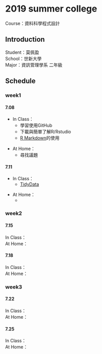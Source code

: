 <h1>2019 summer college</h1>
Course：資料科學程式設計
<h2>Introduction</h2>
Student：莫佩盈<br/>
School：世新大學<br/>
Major：資訊管理學系 二年級<br/>
<h2>Schedule</h2>
<h3>week1</h3> 
<h4>7.08</h4> 
<UL>
<LI>In Class：<br/> 
<UL>
<LI>學習使用GitHub<br/>
<LI>下載與簡單了解R/Rstudio<br/>
<LI><a href="https://miamo7758.github.io/2019summercollege/week1/test.html">R Markdown</a>的使用 <br/>
</UL>
</UL>   
<UL>
<LI>At Home：<br/>
<UL>  
<LI>尋找議題<br/>
</UL>
</UL>   
<h4>7.11</h4>
<UL>  
<LI>In Class：<br/>
<UL>  
<LI><a href="https://miamo7758.github.io/2019summercollege/week1/hw1/hw001.html">TidyData</a><br/>
</UL>
</UL>    
<UL>
<LI>At Home：<br/>
<UL>
<LI><br/>  
</UL>
</UL>  
<h3>week2</h3>
<h4>7.15</h4>
In Class：<br/>
At Home：<br/>
<h4>7.18</h4>
In Class：<br/>
At Home：<br/>
<h3>week3</h3>
<h4>7.22</h4>
In Class：<br/>
At Home：<br/>
<h4>7.25</h4>
In Class：<br/>
At Home：<br/>


